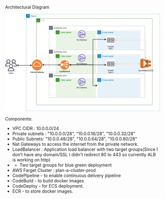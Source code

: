 Architectural Diagram

![alt text](https://github.com/rraisal/ecs-fargate-cluster/blob/main/diagram/planA-ecs.jpg)

Components:

- VPC CIDR : 10.0.0.0/24
- Private subnets : "10.0.0.0/28", "10.0.0.16/28", "10.0.0.32/28"
- Public Subnets: "10.0.0.48/28", "10.0.0.64/28", "10.0.0.80/28"
- Nat Gateways to access the internet from the private network.
- LoadBalancer : Application load balancer with two target groups(Since I don’t have any domain/SSL I didn't redirect 80 to 443 so currently ALB is working on http)
- - Two target groups for blue green deployment 
- AWS Farget Cluster : plan-a-cluster-prod
- CodePipeline - to enable continuous delivery pipeline
- CodeBuild - to build docker images
- CodeDeploy - for ECS deployment.
- ECR - to store docker images.
